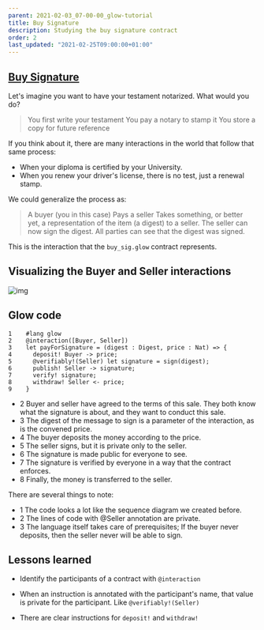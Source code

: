 ```yaml
---
parent: 2021-02-03_07-00-00_glow-tutorial
title: Buy Signature
description: Studying the buy signature contract
order: 2
last_updated: "2021-02-25T09:00:00+01:00"
---
```


## [Buy Signature](https://gitlab.com/mukn/glow/-/raw/master/dapps/buy_sig.glow)

Let's imagine you want to have your testament notarized. What would you do?

> You first write your testament
> You pay a notary to stamp it
> You store a copy for future reference

If you think about it, there are many interactions in the world that follow that same process:

-   When your diploma is certified by your University.
-   When you renew your driver's license, there is no test, just a renewal stamp.

We could generalize the  process as:

> A buyer (you in this case)
> Pays a seller
> Takes something, or better yet, a representation of the item (a digest) to a seller.
> The seller can now sign the digest.
> All parties can see that the digest was signed.

This is the interaction that the `buy_sig.glow` contract represents.

## Visualizing the Buyer and Seller interactions

![img](https://ucarecdn.com/0d9b3724-ed89-4414-ad67-48bf0de1a94f/buy_sig.png)

## Glow code

    1    #lang glow
    2    @interaction([Buyer, Seller])
    3    let payForSignature = (digest : Digest, price : Nat) => {
    4      deposit! Buyer -> price;
    5      @verifiably!(Seller) let signature = sign(digest);
    6      publish! Seller -> signature;
    7      verify! signature;
    8      withdraw! Seller <- price;
    9    }

- 2 Buyer and seller have agreed to the terms of this sale. They both know what the signature is about, and they want to conduct this sale.
- 3 The digest of the message to sign is a parameter of the interaction, as is the convened price.
- 4 The buyer deposits the money according to the price.
- 5 The seller signs, but it is private only to the seller.
- 6 The signature is made public for everyone to see.
- 7 The signature is verified by everyone in a way that the contract enforces.
- 8 Finally, the money is transferred to the seller.

There are several things to note:

- 1 The code looks a lot like the sequence diagram we created before.
- 2 The lines of code with @Seller annotation are private.
- 3 The language itself takes care of prerequisites; If the buyer never deposits, then the seller never will be able to sign.

## Lessons learned

- Identify the participants of a contract with `@interaction`

- When an instruction is annotated with the participant's name, that value is private for the participant. Like `@verifiably!(Seller)`

- There are clear instructions for `deposit!` and `withdraw!`

